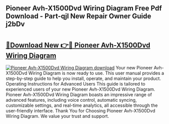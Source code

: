 ## Pioneer Avh-X1500Dvd Wiring Diagram Free Pdf Download - Part-qjl New Repair Owner Guide j2bDv

# <h2><a href="http://dfqaxt0.blite.top/?on=Pioneer+Avh-X1500Dvd+Wiring+Diagram">🔗Download New 👉🔴 Pioneer Avh-X1500Dvd Wiring Diagram</a></h2>

[![Pioneer Avh-X1500Dvd Wiring Diagram download](https://i.imgur.com/lujVjoI.png)](http://dfqaxt0.blite.top/?on=Pioneer+Avh-X1500Dvd+Wiring+Diagram)
Your new Pioneer Avh-X1500Dvd Wiring Diagram is now ready to use. This user manual provides a step-by-step guide to help you install, operate, and maintain your product. Operating Instructions for Advanced Users This guide is tailored to experienced users of your new Pioneer Avh-X1500Dvd Wiring Diagram. Pioneer Avh-X1500Dvd Wiring Diagram boasts an impressive range of advanced features, including voice control, automatic syncing, customizable settings, and real-time analytics, all accessible through the user-friendly interface. Thank You for Choosing Pioneer Avh-X1500Dvd Wiring Diagram. We value your trust and support.

